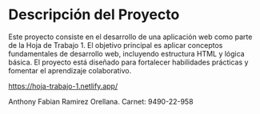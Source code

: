 # Descripción del Proyecto

Este proyecto consiste en el desarrollo de una aplicación web como parte de la Hoja de Trabajo 1. El objetivo principal es aplicar conceptos fundamentales de desarrollo web, incluyendo estructura HTML y lógica básica. El proyecto está diseñado para fortalecer habilidades prácticas y fomentar el aprendizaje colaborativo.

https://hoja-trabajo-1.netlify.app/

Anthony Fabian Ramirez Orellana. Carnet: 9490-22-958